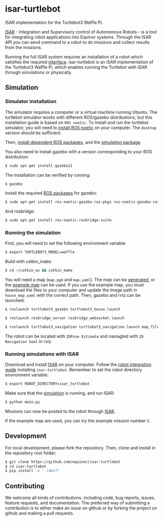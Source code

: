 # isar-turtlebot
ISAR implementation for the Turtlebot3 Waffle Pi.

[ISAR](https://github.com/equinor/isar) - Integration and Supervisory control of Autonomous Robots - is a tool for integrating robot applications into Equinor systems. Through the ISAR API you can send command to a robot to do missions and collect results from the missions.

Running the full ISAR system requires an installation of a robot which satisfies the required [interface](https://github.com/equinor/isar/blob/main/src/robot_interface/robot_interface.py). isar-turtlebot is an ISAR implementation of the Turtlebot3 Waffle Pi, which enables running the Turtlebot with ISAR through simulations or physically.

## Simulation

### Simulator installation

The simulator requires a computer or a virtual machine running Ubuntu. The turtlebot simulator works with different ROS/gazebo distributions, but this installation guide is based on `ROS noetic`. To install and run the turtlebot simulator, you will need to [install ROS noetic](http://wiki.ros.org/noetic/Installation/Ubuntu) on your computer. The `desktop` version should be sufficient.


Then, [install dependent ROS packages](https://emanual.robotis.com/docs/en/platform/turtlebot3/quick-start/), and the [simulation package](https://emanual.robotis.com/docs/en/platform/turtlebot3/simulation/).

You also need to install gazebo with a version corresponding to your ROS distribution:

```bash
$ sudo apt-get install gazebo11
```
The installation can be verified by running:
```bash
$ gazebo
```

Install the required [ROS packages](
https://gazebosim.org/tutorials?tut=ros_installing&cat=connect_ros) for gazebo:

```bash
$ sudo apt-get install ros-noetic-gazebo-ros-pkgs ros-noetic-gazebo-ros-control
```

And rosbridge:
```bash
$ sudo apt-get install ros-noetic-rosbridge-suite
```


### Running the simulation

First, you will need to set the following environment variable:

```bash
$ export TURTLEBOT3_MODEL=waffle
```

Build with catkin_make:
```bash
$ cd ~/catkin_ws && catkin_make
```

You will need a map (`map.pgm` and `map.yaml`). The map can be [generated](https://emanual.robotis.com/docs/en/platform/turtlebot3/slam_simulation), or the [example map](https://github.com/equinor/isar-turtlebot/tree/main/examples/house) can be used. If you use the example map, you must download the files to your computer and update the image path in `house_map.yaml` with the correct path. Then, gazebo and rviz can be launched:

```bash
$ roslaunch turtlebot3_gazebo turtlebot3_house.launch
```

```bash
$ roslaunch rosbridge_server rosbridge_websocket.launch
```

```bash
$ roslaunch turtlebot3_navigation turtlebot3_navigation.launch map_file:=<path/to/map.yaml>
```

The robot  can be located with `2DPose Estimate` and naviagted with `2D Navigation Goal` in rviz. 

### Running simulations with ISAR

Download and install [ISAR](github.com/equinor/isar) on your computer. Follow the [robot integration guide](https://github.com/equinor/isar#robot-integration) installing `isar-turtlebot`. Remember to set the robot directory environment variable:

```bash
$ export ROBOT_DIRECTORY=isar_turtlebot
```

Make sure that the [simulation](#running-the-simulation) is running, and run ISAR:

```bash
$ python main.py
```

Missions can now be posted to the robot through [ISAR](https://github.com/equinor/isar#running-a-robot-mission).

If the example map are used, you can try the example mission number `5`.

## Development

For local development, please fork the repository. Then, clone and install in the repository root folder:

```bash
$ git clone https://github.com/equinor/isar-turtlebot
$ cd isar-turtlebot
$ pip install -e ".[dev]"
```

## Contributing
We welcome all kinds of contributions, including code, bug reports, issues, feature requests, and documentation. The preferred way of submitting a contribution is to either make an issue on github or by forking the project on github and making a pull requests.
